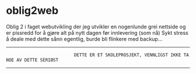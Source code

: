 # oblig2web
Oblig 2 i faget webutvikling der jeg utvikler en nogenlunde grei nettside og er pissredd for å gjøre alt på nytt dagen før innlevering (som nå)
Sykt stress å deale med dette sånn egentlig, burde bli flinkere med backup... 

---------------------------------------------------------------------------------------------------------------------------------------

                              DETTE ER ET SKOLEPROSJEKT, VENNLIGST IKKE TA NOE AV DETTE SERIØST
                              
---------------------------------------------------------------------------------------------------------------------------------------
